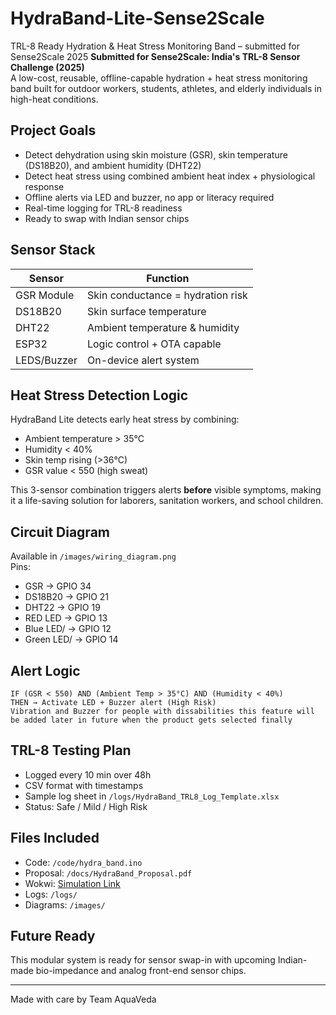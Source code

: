 # HydraBand-Lite-Sense2Scale
TRL-8 Ready Hydration &amp; Heat Stress Monitoring Band – submitted for Sense2Scale 2025
**Submitted for Sense2Scale: India's TRL-8 Sensor Challenge (2025)**  
A low-cost, reusable, offline-capable hydration + heat stress monitoring band built for outdoor workers, students, athletes, and elderly individuals in high-heat conditions.

## Project Goals
- Detect dehydration using skin moisture (GSR), skin temperature (DS18B20), and ambient humidity (DHT22)
- Detect heat stress using combined ambient heat index + physiological response
- Offline alerts via LED and buzzer, no app or literacy required
- Real-time logging for TRL-8 readiness
- Ready to swap with Indian sensor chips

## Sensor Stack

| Sensor       | Function                          |
|--------------|-----------------------------------|
| GSR Module   | Skin conductance = hydration risk |
| DS18B20      | Skin surface temperature          |
| DHT22        | Ambient temperature & humidity    |
| ESP32        | Logic control + OTA capable       |
| LEDS/Buzzer  | On-device alert system            |

## Heat Stress Detection Logic

HydraBand Lite detects early heat stress by combining:
- Ambient temperature > 35°C
- Humidity < 40%
- Skin temp rising (>36°C)
- GSR value < 550 (high sweat)

This 3-sensor combination triggers alerts **before** visible symptoms, making it a life-saving solution for laborers, sanitation workers, and school children.

## Circuit Diagram

Available in `/images/wiring_diagram.png`  
Pins:
- GSR → GPIO 34
- DS18B20 → GPIO 21
- DHT22 → GPIO 19
- RED LED → GPIO 13
- Blue LED/ → GPIO 12
- Green LED/ → GPIO 14

## Alert Logic

```
IF (GSR < 550) AND (Ambient Temp > 35°C) AND (Humidity < 40%)
THEN → Activate LED + Buzzer alert (High Risk)
Vibration and Buzzer for people with dissabilities this feature will be added later in future when the product gets selected finally
```

## TRL-8 Testing Plan
- Logged every 10 min over 48h
- CSV format with timestamps
- Sample log sheet in `/logs/HydraBand_TRL8_Log_Template.xlsx`
- Status: Safe / Mild / High Risk

## Files Included
- Code: `/code/hydra_band.ino`
- Proposal: `/docs/HydraBand_Proposal.pdf`
- Wokwi: [Simulation Link](https://wokwi.com/projects/demo-link)
- Logs: `/logs/`
- Diagrams: `/images/`

##  Future Ready
This modular system is ready for sensor swap-in with upcoming Indian-made bio-impedance and analog front-end sensor chips.

---
Made with care by Team AquaVeda
